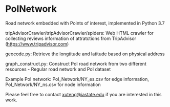 # PoINetwork

Road network embedded with Points of interest, implemented in Python 3.7

tripAdvisorCrawler/tripAdvisorCrawler/spiders: Web HTML crawler for collecting reviews information of attratctions from TripAdvisor (https://www.tripadvisor.com)

geocode.py: Retrieve the longtitude and latitude based on physical address

graph_construct.py: Construct PoI road network from two different resources - Regular road network and PoI dataset

Example PoI network: PoI_Network/NY_es.csv for edge information, PoI_Network/NY_ns.csv for node information

Please feel free to contact xuteng@iastate.edu if you are interested in this work. 



